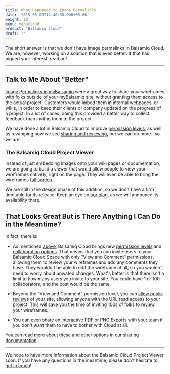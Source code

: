 ```yaml
---
title: What Happened to Image Permalinks
date: '2015-05-09T14:46:35.000+00:00'
weight: 10
menu: menucloud
product: "Balsamiq Cloud"
draft: ''
---
```


The short answer is that we don't have image permalinks in Balsamiq Cloud. We are, however, working on a solution that is even better. If that has piqued your interest, read on!

---

## Talk to Me About "Better"

[Image Permalinks in myBalsamiq](//docs.balsamiq.com/mybalsamiq/sharing/#send-them-individual-mockup-image-permalinks) were a great way to share your wireframes with folks outside of your myBalsamiq site, without granting them access to the actual project. Customers would imbed them in internal webpages, or wikis, in order to keep their clients or company updated on the progress of a project. In a lot of cases, doing this provided a better way to collect feedback than invitng them to the project.

We have done a lot in Balsamiq Cloud to improve [permission levels](//docs.balsamiq.com/cloud/people/#user-permissions-at-a-glance), as well as revamping how we see [sharing and reviewing](//docs.balsamiq.com/cloud/sharing), but we can do more...so we are!

### The Balsamiq Cloud Project Viewer

Instead of just embedding images onto your wiki pages or documentation, we are going to build a viewer that would allow people to view your wireframes natively, right on the page. They will even be able to bring the wireframes [full screen](//docs.balsamiq.com/cloud/sharing/#full-screen-presentation-mode).

We are still in the design phase of this addition, so we don't have a firm timetable for its release. Keep an eye on [our blog](//blog.balsamiq.com/), as we will announce its availability there.

## That Looks Great But is There Anything I Can Do in the Meantime?

In fact, there is!

* As mentioned [above](#talk-to-me-about-better), Balsamiq Cloud brings new [permission levels](//docs.balsamiq.com/cloud/people/#user-permissions-at-a-glance) and [collaboration options](//docs.balsamiq.com/cloud/sharing). That means that you can invite users to your Balsamiq Cloud Space with only "View and Comment" permissions, allowing them to review your wireframes and add any comments they have. They wouldn't be able to edit the wireframe at all, so you wouldn't need to worry about unwated changes. What's better is that there isn't a limit to how many users you invite to your site. You could have 1 or 100 collaborators, and the cost would be the same.

* Beyond the "View and Comment" permission level, you can [allow public reviews](//docs.balsamiq.com/cloud/sharing/#public-sharing) of your site, allowing anyone with the URL read access to your project. This will save you the time of inviting 100s of folks to review your wireframes.

* You can even share an [interactive PDF](//docs.balsamiq.com/cloud/sharing/#sharing-an-interactive-pdf-document) or [PNG Exports](https://docs.balsamiq.com/cloud/sharing/#sharing-png-images) with your team if you don't want them to have to bother with Cloud at all.

You can read more about these and other options in our [sharing documentation](//docs.balsamiq.com/cloud/sharing/)

---

We hope to have more information about the Balsamiq Cloud Project Viewer soon. If you have any questions in the meantime, please don't hesitate to [get in touch](mailto:support@balsamiq.com)!
